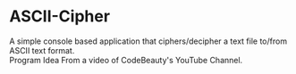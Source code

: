 # ASCII-Cipher
A simple console based application that ciphers/decipher a text file to/from ASCII text format. 
<br>
Program Idea From a video of CodeBeauty's YouTube Channel.
